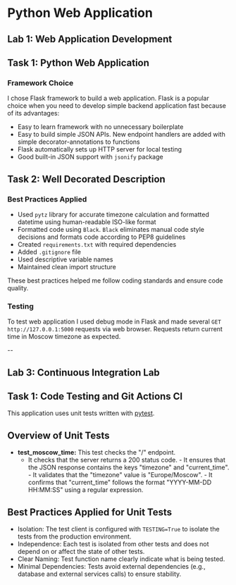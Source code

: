 # Python Web Application

## Lab 1: Web Application Development

## Task 1: Python Web Application

### Framework Choice

I chose Flask framework to build a web application.
Flask is a popular choice when you need to develop simple backend application fast because of its advantages:

- Easy to learn framework with no unnecessary boilerplate
- Easy to build simple JSON APIs. New endpoint handlers are added with simple decorator-annotations to functions
- Flask automatically sets up HTTP server for local testing
- Good built-in JSON support with `jsonify` package

## Task 2: Well Decorated Description

### Best Practices Applied

- Used `pytz` library for accurate timezone calculation and formatted datetime using human-readable ISO-like format
- Formatted code using `Black`. `Black` eliminates manual code style decisions and formats code according to PEP8
  guidelines
- Created `requirements.txt` with required dependencies
- Added `.gitignore` file
- Used descriptive variable names
- Maintained clean import structure

These best practices helped me follow coding standards and ensure code quality.

### Testing

To test web application I used debug mode in Flask and
made several `GET http://127.0.0.1:5000` requests via web browser.
Requests return current time in Moscow timezone as expected.

--

## Lab 3: Continuous Integration Lab

## Task 1: Code Testing and Git Actions CI

This application uses unit tests written with [pytest](https://docs.pytest.org).

## Overview of Unit Tests

- **test_moscow_time:** This test checks the "/" endpoint.
  - It checks that the server returns a 200 status code.
        - It ensures that the JSON response contains the keys "timezone" and "current_time".
        - It validates that the "timezone" value is "Europe/Moscow".
        - It confirms that "current_time" follows the format "YYYY-MM-DD HH:MM:SS" using a regular expression.

## Best Practices Applied for Unit Tests

- Isolation: The test client is configured with `TESTING=True` to isolate the tests from the production environment.
- Independence: Each test is isolated from other tests and does not depend on or affect the state of other tests.
- Clear Naming: Test function name clearly indicate what is being tested.
- Minimal Dependencies: Tests avoid external dependencies (e.g., database and external services calls) to ensure
  stability.
